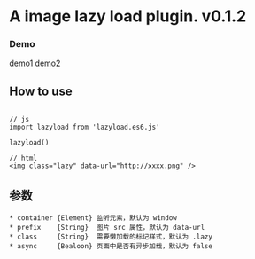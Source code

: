 # A image lazy load plugin. v0.1.2

### Demo

[demo1](http://jeffdeng.me/lazyload/docs/index1.html)
[demo2](http://jeffdeng.me/lazyload/docs/index2.html)

## How to use

```

// js
import lazyload from 'lazyload.es6.js'

lazyload()

// html 
<img class="lazy" data-url="http://xxxx.png" />

```

## 参数
```
* container {Element} 监听元素，默认为 window
* prefix    {String}  图片 src 属性，默认为 data-url
* class     {String}  需要懒加载的标记样式，默认为 .lazy
* async     {Bealoon} 页面中是否有异步加载，默认为 false
```
